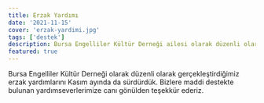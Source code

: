```yaml
---
title: Erzak Yardımı
date: '2021-11-15'
cover: 'erzak-yardimi.jpg'
tags: ['destek']
description: Bursa Engelliler Kültür Derneği ailesi olarak düzenli olarak gerçekleştirdiğimiz erzak yardımlarını Kasım ayında da sürdürdük.
featured: true
---
```


Bursa Engelliler Kültür Derneği olarak düzenli olarak gerçekleştirdiğimiz erzak yardımlarını Kasım ayında da sürdürdük. Bizlere maddi destekte bulunan yardımseverlerimize canı gönülden teşekkür ederiz.
